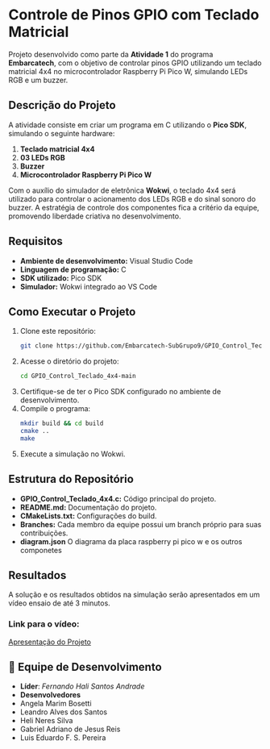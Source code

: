 # Controle de Pinos GPIO com Teclado Matricial  
Projeto desenvolvido como parte da **Atividade 1** do programa **Embarcatech**, com o objetivo de controlar pinos GPIO utilizando um teclado matricial 4x4 no microcontrolador Raspberry Pi Pico W, simulando LEDs RGB e um buzzer.


## Descrição do Projeto  
A atividade consiste em criar um programa em C utilizando o **Pico SDK**, simulando o seguinte hardware:  
1. **Teclado matricial 4x4**  
2. **03 LEDs RGB**  
3. **Buzzer**  
4. **Microcontrolador Raspberry Pi Pico W**  

Com o auxílio do simulador de eletrônica **Wokwi**, o teclado 4x4 será utilizado para controlar o acionamento dos LEDs RGB e do sinal sonoro do buzzer. A estratégia de controle dos componentes fica a critério da equipe, promovendo liberdade criativa no desenvolvimento.  

## Requisitos  
- **Ambiente de desenvolvimento:** Visual Studio Code  
- **Linguagem de programação:** C  
- **SDK utilizado:** Pico SDK  
- **Simulador:** Wokwi integrado ao VS Code  

## Como Executar o Projeto  
1. Clone este repositório:  
   ```bash
   git clone https://github.com/Embarcatech-SubGrupo9/GPIO_Control_Teclado_4x4.git
   ```  
2. Acesse o diretório do projeto:  
   ```bash
   cd GPIO_Control_Teclado_4x4-main
   ```  
3. Certifique-se de ter o Pico SDK configurado no ambiente de desenvolvimento.  
4. Compile o programa:  
   ```bash
   mkdir build && cd build
   cmake ..
   make
   ```  
5. Execute a simulação no Wokwi.  

## Estrutura do Repositório  
- **GPIO_Control_Teclado_4x4.c:** Código principal do projeto.  
- **README.md:** Documentação do projeto.  
- **CMakeLists.txt:** Configurações do build.  
- **Branches:** Cada membro da equipe possui um branch próprio para suas contribuições. 
- **diagram.json** O diagrama da placa raspberry pi pico w e os outros componetes



## Resultados  
A solução e os resultados obtidos na simulação serão apresentados em um vídeo ensaio de até 3 minutos.  

### Link para o vídeo:  
[Apresentação do Projeto](https://link-do-video.com)  

## 👥 Equipe de Desenvolvimento

- **Líder**: *Fernando Hali Santos Andrade*  
- **Desenvolvedores**
- Angela Marim Bosetti  
- Leandro Alves dos Santos  
- Heli Neres Silva  
- Gabriel Adriano de Jesus Reis  
- Luis Eduardo F. S. Pereira  
